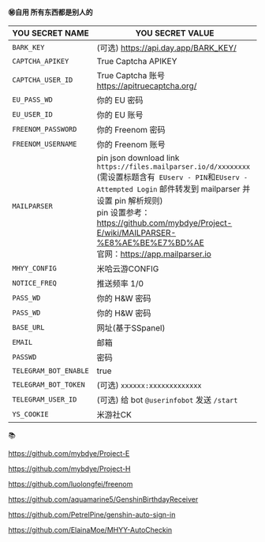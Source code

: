 #### ㊙️自用 所有东西都是别人的

|YOU SECRET NAME|YOU SECRET VALUE|
|-----|-----|
|`BARK_KEY`|(可选) https://api.day.app/BARK_KEY/|
|`CAPTCHA_APIKEY`| True Captcha APIKEY                                                                                         |
|`CAPTCHA_USER_ID`| True Captcha 账号 https://apitruecaptcha.org/                                                                 |
|`EU_PASS_WD`| 你的 EU 密码  
|`EU_USER_ID`| 你的 EU 账号                                                                                                    |
|`FREENOM_PASSWORD`|你的 Freenom 密码
|`FREENOM_USERNAME`|你的 Freenom 账号
|`MAILPARSER`| pin json download link `https://files.mailparser.io/d/xxxxxxxx`<br/>(需设置标题含有` EUserv - PIN`和`EUserv - Attempted Login` 邮件转发到 mailparser 并设置 pin 解析规则)<br/> pin 设置参考：https://github.com/mybdye/Project-E/wiki/MAILPARSER-%E8%AE%BE%E7%BD%AE <br/>官网：https://app.mailparser.io |
|`MHYY_CONFIG`| 米哈云游CONFIG
|`NOTICE_FREQ`| 推送频率 1/0
|`PASS_WD`|你的 H&W 密码|
|`PASS_WD`|你的 H&W 密码|
|`BASE_URL`| 网址(基于SSpanel)                        |
|`EMAIL`| 邮箱                                |
|`PASSWD`| 密码                                                                 |
|`TELEGRAM_BOT_ENABLE`| true
|`TELEGRAM_BOT_TOKEN`|(可选) `xxxxxx:xxxxxxxxxxxxx`|
|`TELEGRAM_USER_ID`|(可选) 给 bot `@userinfobot` 发送 `/start`|
|`YS_COOKIE`|米游社CK |

📚

https://github.com/mybdye/Project-E

https://github.com/mybdye/Project-H

https://github.com/luolongfei/freenom

https://github.com/aquamarine5/GenshinBirthdayReceiver

https://github.com/PetrelPine/genshin-auto-sign-in

https://github.com/ElainaMoe/MHYY-AutoCheckin
